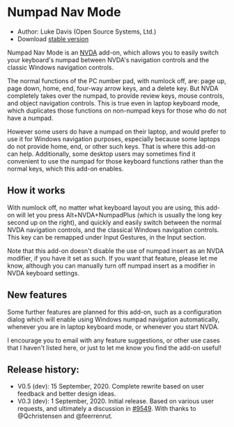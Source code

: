 # Numpad Nav Mode

* Author: Luke Davis (Open Source Systems, Ltd.)
* Download [stable version](https://github.com/opensourcesys/numpadNavMode/releases)

Numpad Nav Mode is an [NVDA](https://nvaccess.org/) add-on, which allows you to easily switch your keyboard's numpad between NVDA's navigation controls and the classic Windows navigation controls.

The normal functions of the PC number pad, with numlock off, are: page up, page down, home, end, four-way arrow keys, and a delete key.
But NVDA completely takes over the numpad, to provide review keys, mouse controls, and object navigation controls. This is true even in laptop keyboard mode, which duplicates those functions on non-numpad keys for those who do not have a numpad.

However some users do have a numpad on their laptop, and would prefer to use it for Windows navigation purposes, especially because some laptops do not provide home, end, or other such keys.  That is where this add-on can help.
Additionally, some desktop users may sometimes find it convenient to use the numpad for those keyboard functions rather than the normal keys, which this add-on enables.

## How it works

With numlock off, no matter what keyboard layout you are using, this add-on will let you press Alt+NVDA+NumpadPlus (which is usually the long key second up on the right), and quickly and easily switch between the normal NVDA navigation controls, and the classical Windows navigation controls. This key can be remapped under Input Gestures, in the Input section.

Note that this add-on doesn't disable the use of numpad insert as an NVDA modifier, if you have it set as such. If you want that feature, please let me know, although you can manually turn off numpad insert as a modifier in NVDA keyboard settings.

## New features

Some further features are planned for this add-on, such as a configuration dialog which will enable using Windows numpad navigation automatically, whenever you are in laptop keyboard mode, or whenever you start NVDA.

I encourage you to email with any feature suggestions, or other use cases that I haven't listed here, or just to let me know you find the add-on useful!

## Release history:

* V0.5 (dev): 15 September, 2020. Complete rewrite based on user feedback and better design ideas.
* V0.3 (dev): 1 September, 2020. Initial release. Based on various user requests, and ultimately a discussion in [#9549](https://github.com/nvaccess/nvda/issues/9549). With thanks to @Qchristensen and @feerrenrut.
